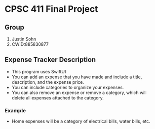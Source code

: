 # CPSC 411 Final Project

## Group

1. Justin Sohn
2. CWID:885830877

## Expense Tracker Description

- This program uses SwiftUI
- You can add an expense that you have made and include a title, description, and the expense price.
- You can include categories to organize your expenses.
- You can also remove an expense or remove a category, which will delete all expenses attached to the category.
### Example
- Home expenses will be a category of electrical bills, water bills, etc.
